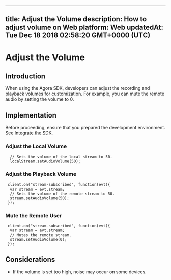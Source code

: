 
---
title: Adjust the Volume
description: How to adjust volume on Web
platform: Web
updatedAt: Tue Dec 18 2018 02:58:20 GMT+0000 (UTC)
---
# Adjust the Volume
## Introduction
When using the Agora SDK, developers can adjust the recording and playback volumes for customization. For example, you can mute the remote audio by setting the volume to 0.
## Implementation
Before proceeding, ensure that you prepared the development environment. See [Integrate the SDK](../../en/Interactive%20Broadcast/web_prepare.md).
### Adjust the Local Volume

```
  // Sets the volume of the local stream to 50.
  localStream.setAudioVolume(50);
```

### Adjust the Playback Volume

```
 client.on("stream-subscribed", function(evt){
  var stream = evt.stream;
  // Sets the volume of the remote stream to 50.
  stream.setAudioVolume(50);
 });
```

### Mute the Remote User

```
 client.on("stream-subscribed", function(evt){
  var stream = evt.stream;
  // Mutes the remote stream.
  stream.setAudioVolume(0);
 });
```

## Considerations

- If the volume is set too high, noise may occur on some devices.
